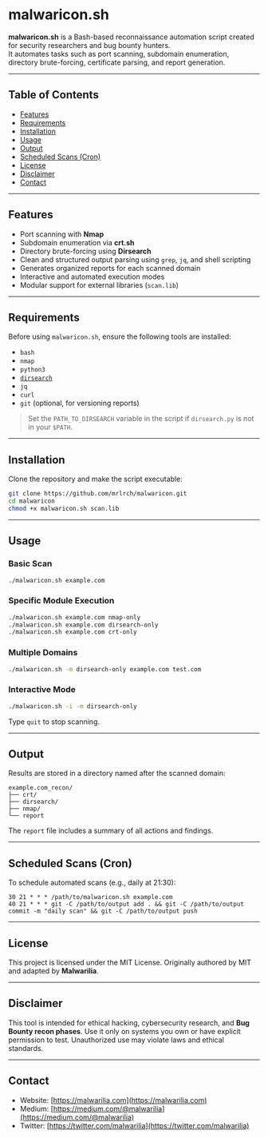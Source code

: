 # malwaricon.sh

**malwaricon.sh** is a Bash-based reconnaissance automation script created for security researchers and bug bounty hunters.  
It automates tasks such as port scanning, subdomain enumeration, directory brute-forcing, certificate parsing, and report generation.

---

## Table of Contents

- [Features](#features)  
- [Requirements](#requirements)  
- [Installation](#installation)  
- [Usage](#usage)  
- [Output](#output)  
- [Scheduled Scans (Cron)](#scheduled-scans-cron)  
- [License](#license)  
- [Disclaimer](#disclaimer)  
- [Contact](#contact)

---

## Features

- Port scanning with **Nmap**  
- Subdomain enumeration via **crt.sh**  
- Directory brute-forcing using **Dirsearch**  
- Clean and structured output parsing using `grep`, `jq`, and shell scripting  
- Generates organized reports for each scanned domain  
- Interactive and automated execution modes  
- Modular support for external libraries (`scan.lib`)

---

## Requirements

Before using `malwaricon.sh`, ensure the following tools are installed:

- `bash`
- `nmap`
- `python3`
- [`dirsearch`](https://github.com/maurosoria/dirsearch)
- `jq`
- `curl`
- `git` (optional, for versioning reports)

> Set the `PATH_TO_DIRSEARCH` variable in the script if `dirsearch.py` is not in your `$PATH`.

---

## Installation

Clone the repository and make the script executable:

```bash
git clone https://github.com/mrlrch/malwaricon.git
cd malwaricon
chmod +x malwaricon.sh scan.lib
````

---

## Usage

### Basic Scan

```bash
./malwaricon.sh example.com
```

### Specific Module Execution

```bash
./malwaricon.sh example.com nmap-only
./malwaricon.sh example.com dirsearch-only
./malwaricon.sh example.com crt-only
```

### Multiple Domains

```bash
./malwaricon.sh -m dirsearch-only example.com test.com
```

### Interactive Mode

```bash
./malwaricon.sh -i -m dirsearch-only
```

Type `quit` to stop scanning.

---

## Output

Results are stored in a directory named after the scanned domain:

```
example.com_recon/
├── crt/
├── dirsearch/
├── nmap/
└── report
```

The `report` file includes a summary of all actions and findings.

---

## Scheduled Scans (Cron)

To schedule automated scans (e.g., daily at 21:30):

```cron
30 21 * * * /path/to/malwaricon.sh example.com
40 21 * * * git -C /path/to/output add . && git -C /path/to/output commit -m "daily scan" && git -C /path/to/output push
```

---

## License

This project is licensed under the MIT License.
Originally authored by MIT and adapted by **Malwarilia**.

---

## Disclaimer

This tool is intended for ethical hacking, cybersecurity research, and **Bug Bounty recon phases**.
Use it only on systems you own or have explicit permission to test.
Unauthorized use may violate laws and ethical standards.

---

## Contact

* Website: [https://malwarilia.com](https://malwarilia.com)
* Medium: [https://medium.com/@malwarilia](https://medium.com/@malwarilia)
* Twitter: [https://twitter.com/malwarilia](https://twitter.com/malwarilia)

```
```
